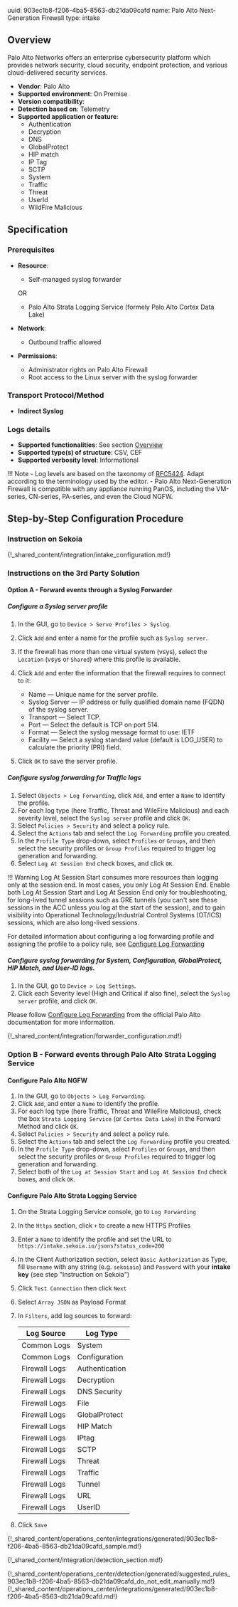 uuid: 903ec1b8-f206-4ba5-8563-db21da09cafd
name: Palo Alto Next-Generation Firewall
type: intake

## Overview

Palo Alto Networks offers an enterprise cybersecurity platform which provides network security, cloud security, endpoint protection, and various cloud-delivered security services.

- **Vendor**: Palo Alto
- **Supported environment**: On Premise
- **Version compatibility**:
- **Detection based on**: Telemetry
- **Supported application or feature**:
   - Authentication
   - Decryption
   - DNS
   - GlobalProtect
   - HIP match
   - IP Tag
   - SCTP
   - System
   - Traffic
   - Threat
   - UserId
   - WildFire Malicious

## Specification

### Prerequisites

- **Resource**:
    - Self-managed syslog forwarder

	OR

	- Palo Alto Strata Logging Service (formely Palo Alto Cortex Data Lake)

- **Network**:
    - Outbound traffic allowed
- **Permissions**:
    - Administrator rights on Palo Alto Firewall
    - Root access to the Linux server with the syslog forwarder

### Transport Protocol/Method

- **Indirect Syslog**

### Logs details

- **Supported functionalities**: See section [Overview](#overview)
- **Supported type(s) of structure**: CSV, CEF
- **Supported verbosity level**: Informational

!!! Note
    - Log levels are based on the taxonomy of [RFC5424](https://datatracker.ietf.org/doc/html/rfc5424). Adapt according to the terminology used by the editor.
	- Palo Alto Next-Generation Firewall is compatible with any appliance running PanOS, including the VM-series, CN-series, PA-series, and even the Cloud NGFW.

## Step-by-Step Configuration Procedure
### Instruction on Sekoia

{!_shared_content/integration/intake_configuration.md!}

### Instructions on the 3rd Party Solution

#### Option A - Forward events through a Syslog Forwarder

##### Configure a Syslog server profile

1. In the GUI, go to `Device > Serve Profiles > Syslog`.
2. Click `Add` and enter a name for the profile such as `Syslog server`.
3. If the firewall has more than one virtual system (vsys), select the `Location` (vsys or `Shared`) where this profile is available.
4. Click `Add` and enter the information that the firewall requires to connect to it:

	- Name — Unique name for the server profile.
	- Syslog Server — IP address or fully qualified domain name (FQDN) of the syslog server.
	- Transport — Select TCP.
	- Port — Select the default is TCP on port 514.
	- Format — Select the syslog message format to use: IETF
	- Facility — Select a syslog standard value (default is LOG_USER) to calculate the priority (PRI) field.

5. Click `OK` to save the server profile.

##### Configure syslog forwarding for Traffic logs

1. Select `Objects > Log Forwarding`, click `Add`, and enter a `Name` to identify the profile.
2. For each log type (here Traffic, Threat and WileFire Malicious) and each severity level, select the `Syslog server` profile and click `OK`.
3. Select `Policies > Security` and select a policy rule.
4. Select the `Actions` tab and select the `Log Forwarding` profile you created.
5. In the `Profile Type` drop-down, select `Profiles` or `Groups`, and then select the security profiles or `Group Profiles` required to trigger log generation and forwarding.
6. Select `Log At Session End` check boxes, and click `OK`.

!!! Warning
	Log At Session Start consumes more resources than logging only at the session end. In most cases, you only Log At Session End. Enable both Log At Session Start and Log At Session End only for troubleshooting, for long-lived tunnel sessions such as GRE tunnels (you can't see these sessions in the ACC unless you log at the start of the session), and to gain visibility into Operational Technology/Industrial Control Systems (OT/ICS) sessions, which are also long-lived sessions.

For detailed information about configuring a log forwarding profile and assigning the profile to a policy rule, see [Configure Log Forwarding](https://docs.paloaltonetworks.com/pan-os/11-1/pan-os-admin/monitoring/configure-log-forwarding#id1443a62b-8a0b-41db-a08d-5df934bf0ffc_idd40c0d1a-7191-4616-9573-f02a99352eae)

##### Configure syslog forwarding for System, Configuration, GlobalProtect, HIP Match, and User-ID logs.

1. In the GUI, go to `Device > Log Settings`.
2. Click each Severity level (High and Critical if also fine), select the `Syslog server` profile, and click `OK`.

Please follow [Configure Log Forwarding](https://docs.paloaltonetworks.com/pan-os/11-1/pan-os-admin/monitoring/configure-log-forwarding#id1443a62b-8a0b-41db-a08d-5df934bf0ffc_idd40c0d1a-7191-4616-9573-f02a99352eae) from the official Palo Alto documentation for more information.

{!_shared_content/integration/forwarder_configuration.md!}

### Option B - Forward events through Palo Alto Strata Logging Service

#### Configure Palo Alto NGFW

1. In the GUI, go to `Objects > Log Forwarding`.
2. Click `Add`, and enter a `Name` to identify the profile.
3. For each log type (here Traffic, Threat and WileFire Malicious), check the box `Strata Logging Service` (or `Cortex Data Lake`) in the Forward Method and click `OK`.
4. Select `Policies > Security` and select a policy rule.
5. Select the `Actions` tab and select the `Log Forwarding` profile you created.
6. In the `Profile Type` drop-down, select `Profiles` or `Groups`, and then select the security profiles or `Group Profiles` required to trigger log generation and forwarding.
7. Select both of the `Log at Session Start` and `Log At Session End` check boxes, and click `OK`.

#### Configure Palo Alto Strata Logging Service

1. On the Strata Logging Service console, go to `Log Forwarding`
2. In the `Https` section, click `+` to create a new HTTPS Profiles
3. Enter a `Name` to identify the profile and set the URL to `https://intake.sekoia.io/jsons?status_code=200`
4. In the Client Authorization section, select `Basic Authorization` as Type, fill `Username` with any string (e.g. `sekoiaio`) and `Password` with your **intake key** (see step "Instruction on Sekoia")
5. Click `Test Connection` then click `Next`
6. Select `Array JSON` as Payload Format
7. In `Filters`, add log sources to forward:

	|  Log Source   |  Log Type      |
	| ------------- | -------------- |
	| Common Logs   | System         |
	| Common Logs   | Configuration  |
	| Firewall Logs | Authentication |
	| Firewall Logs | Decryption     |
	| Firewall Logs | DNS Security   |
	| Firewall Logs | File           |
	| Firewall Logs | GlobalProtect  |
	| Firewall Logs | HIP Match      |
	| Firewall Logs | IPtag          |
	| Firewall Logs | SCTP           |
	| Firewall Logs | Threat         |
	| Firewall Logs | Traffic        |
	| Firewall Logs | Tunnel         |
	| Firewall Logs | URL            |
	| Firewall Logs | UserID         |

8. Click `Save`

{!_shared_content/operations_center/integrations/generated/903ec1b8-f206-4ba5-8563-db21da09cafd_sample.md!}

{!_shared_content/integration/detection_section.md!}

{!_shared_content/operations_center/detection/generated/suggested_rules_903ec1b8-f206-4ba5-8563-db21da09cafd_do_not_edit_manually.md!}
{!_shared_content/operations_center/integrations/generated/903ec1b8-f206-4ba5-8563-db21da09cafd.md!}
